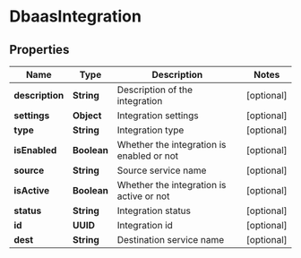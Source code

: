 

# DbaasIntegration


## Properties

| Name | Type | Description | Notes |
|------------ | ------------- | ------------- | -------------|
|**description** | **String** | Description of the integration |  [optional] |
|**settings** | **Object** | Integration settings |  [optional] |
|**type** | **String** | Integration type |  [optional] |
|**isEnabled** | **Boolean** | Whether the integration is enabled or not |  [optional] |
|**source** | **String** | Source service name |  [optional] |
|**isActive** | **Boolean** | Whether the integration is active or not |  [optional] |
|**status** | **String** | Integration status |  [optional] |
|**id** | **UUID** | Integration id |  [optional] |
|**dest** | **String** | Destination service name |  [optional] |



